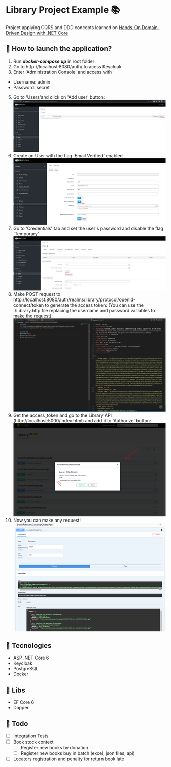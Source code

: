 # Library Project Example 📚

Project applying CQRS and DDD concepts learned on [Hands-On Domain-Driven Design with .NET Core](https://www.packtpub.com/product/hands-on-domain-driven-design-with-net-core/9781788834094)

## 🚀 How to launch the application?
1. Run ***docker-compose up*** in root folder
2. Go to http://localhost:8080/auth/ to acess Keycloak
3. Enter 'Administration Console' and access with 
  - Username: admin
  - Password: secret
5. Go to 'Users'and click on 'Add user' button:
![Showing where to add an user](/resources/1.PNG "Add User")
6. Create an User with the flag 'Email Verified' enabled
![Create user](/resources/2.PNG "Creating User")
7. Go to 'Credentials' tab and set the user's password and disable the flag 'Temporary'
![Create user's password](/resources/3.PNG "Creating User's password")
8. Make POST request to http://localhost:8080/auth/realms/library/protocol/openid-connect/token to generate the access token: 
(You can use the ./Library.http file replacing the username and password variables to make the request)
![Generating Token](/resources/4.PNG "Generating Token")
9. Get the access_token and go to the Library API (http://localhost:5000/index.html) and add it to 'Authorize' button:
![Authentication Request](/resources/5.PNG "Authentication Request")
10. Now you can make any request!
![Successful Request](/resources/6.PNG "Successful Request")

## 🧪 Tecnologies
<ul>
  <li>ASP .NET Core 6</li>
  <li>Keycloak</li>
  <li>PostgreSQL </li>
  <li>Docker </li>
</ul>

## 🧵 Libs 
<ul>
  <li>EF Core 6</li>
  <li>Dapper</li>
</ul>

## 🔹 Todo 
- [ ] Integration Tests
- [ ] Book stock context
  - [ ] Register new books by donation   
  - [ ] Register new books buy in batch (excel, json files, api)
- [ ] Locators registration and penalty for return book late
